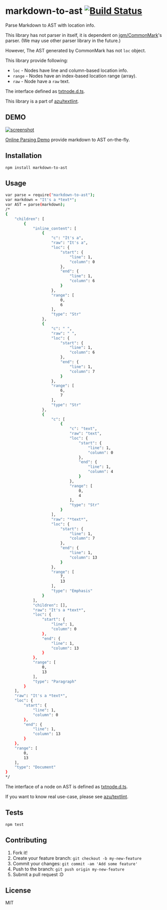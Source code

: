 # markdown-to-ast [![Build Status](https://travis-ci.org/azu/markdown-to-ast.svg)](https://travis-ci.org/azu/markdown-to-ast)

Parse Markdown to AST with location info.

This library has not parser in itself, it is  dependent on [jgm/CommonMark](https://github.com/jgm/CommonMark "jgm/CommonMark")'s parser.
(We may use other parser library in the future.)

However, The AST generated by CommonMark has not `loc` object.

This library provide following:

- `loc` - Nodes have line and column-based location info.
- `range` - Nodes have an index-based location range (array).
- `raw` - Node have a `raw` text.

The interface defined as [txtnode.d.ts](typing/txtnode.d.ts).

This library is a part of [azu/textlint](https://github.com/azu/textlint "azu/textlint").


## DEMO

[![screenshot](http://monosnap.com/image/0fqi1UF7yOv89nxJPaDWtvyqERaM49.png)](http://azu.github.io/markdown-to-ast/example/)

[Online Parsing Demo](http://azu.github.io/markdown-to-ast/example/) provide markdown to AST on-the-fly.

## Installation

```
npm install markdown-to-ast
```

## Usage

```sh
var parse = require("markdown-to-ast");
var markdown = "It's a *text*";
var AST = parse(markdown);
/*
{
    "children": [
        {
            "inline_content": [
                {
                    "c": "It's a",
                    "raw": "It's a",
                    "loc": {
                        "start": {
                            "line": 1,
                            "column": 0
                        },
                        "end": {
                            "line": 1,
                            "column": 6
                        }
                    },
                    "range": [
                        0,
                        6
                    ],
                    "type": "Str"
                },
                {
                    "c": " ",
                    "raw": " ",
                    "loc": {
                        "start": {
                            "line": 1,
                            "column": 6
                        },
                        "end": {
                            "line": 1,
                            "column": 7
                        }
                    },
                    "range": [
                        6,
                        7
                    ],
                    "type": "Str"
                },
                {
                    "c": [
                        {
                            "c": "text",
                            "raw": "text",
                            "loc": {
                                "start": {
                                    "line": 1,
                                    "column": 0
                                },
                                "end": {
                                    "line": 1,
                                    "column": 4
                                }
                            },
                            "range": [
                                0,
                                4
                            ],
                            "type": "Str"
                        }
                    ],
                    "raw": "*text*",
                    "loc": {
                        "start": {
                            "line": 1,
                            "column": 7
                        },
                        "end": {
                            "line": 1,
                            "column": 13
                        }
                    },
                    "range": [
                        7,
                        13
                    ],
                    "type": "Emphasis"
                }
            ],
            "children": [],
            "raw": "It's a *text*",
            "loc": {
                "start": {
                    "line": 1,
                    "column": 0
                },
                "end": {
                    "line": 1,
                    "column": 13
                }
            },
            "range": [
                0,
                13
            ],
            "type": "Paragraph"
        }
    ],
    "raw": "It's a *text*",
    "loc": {
        "start": {
            "line": 1,
            "column": 0
        },
        "end": {
            "line": 1,
            "column": 13
        }
    },
    "range": [
        0,
        13
    ],
    "type": "Document"
}
*/
```

The interface of a node on AST is defined as [txtnode.d.ts](typing/txtnode.d.ts).

If you want to know real use-case, please see [azu/textlint](https://github.com/azu/textlint "azu/textlint").

## Tests

```
npm test
```

## Contributing

1. Fork it!
2. Create your feature branch: `git checkout -b my-new-feature`
3. Commit your changes: `git commit -am 'Add some feature'`
4. Push to the branch: `git push origin my-new-feature`
5. Submit a pull request :D

## License

MIT